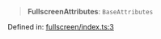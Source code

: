 > **FullscreenAttributes**: `BaseAttributes`

Defined in: [fullscreen/index.ts:3](https://github.com/rossrobino/components/blob/main/packages/drab/src/fullscreen/index.ts#L3)

